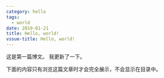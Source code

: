 ```yaml
---
category: hello
tags:
  - world
date: 2019-01-21
title: Hello, world!
vssue-title: Hello, world!
---
```


这是第一篇博文。
我更新了一下。

<!-- more -->

下面的内容只有浏览这篇文章时才会完全展示，不会显示在目录中。